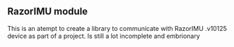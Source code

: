 ## RazorIMU module ##

This is an atempt to create a library to communicate with RazorIMU .v10125 device as part of a project.
Is still a lot incomplete and embrionary
